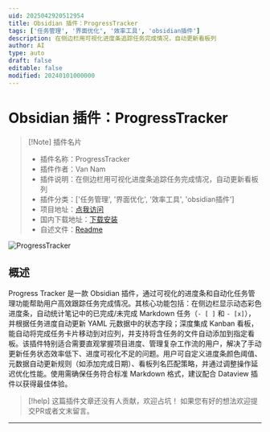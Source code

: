 ```yaml
---
uid: 2025042920512954
title: Obsidian 插件：ProgressTracker
tags: ['任务管理', '界面优化', '效率工具', 'obsidian插件']
description: 在侧边栏用可视化进度条追踪任务完成情况，自动更新看板列
author: AI
type: auto
draft: false
editable: false
modified: 20240101000000
---
```


# Obsidian 插件：ProgressTracker

> [!Note] 插件名片
> - 插件名称：ProgressTracker
> - 插件作者：Van Nam
> - 插件说明：在侧边栏用可视化进度条追踪任务完成情况，自动更新看板列
> - 插件分类：['任务管理', '界面优化', '效率工具', 'obsidian插件']
> - 项目地址：[点我访问](https://github.com/vannamhh/progress-tracker)
> - 国内下载地址：[下载安装](https://pkmer.cn/products/plugin/pluginMarket/?progress-tracker)
> - 自述文件：[Readme](https://ghproxy.net/https://raw.githubusercontent.com/vannamhh/progress-tracker/main/README.md)

![ProgressTracker](https://cdn.pkmer.cn/covers/progress-tracker_2_0.jpeg!pkmer)

## 概述

Progress Tracker 是一款 Obsidian 插件，通过可视化的进度条和自动化任务管理功能帮助用户高效跟踪任务完成情况。其核心功能包括：在侧边栏显示动态彩色进度条，自动统计笔记中的已完成/未完成 Markdown 任务（`- [ ]` 和 `- [x]`），并根据任务进度自动更新 YAML 元数据中的状态字段；深度集成 Kanban 看板，能自动将完成任务卡片移动到对应列，并支持将含任务的文件自动添加到指定看板。该插件特别适合需要直观掌握项目进度、管理复杂工作流的用户，解决了手动更新任务状态效率低下、进度可视化不足的问题。用户可自定义进度条颜色阈值、元数据自动更新规则（如添加完成日期）、看板列名匹配策略，并通过调整操作延迟优化性能。使用需确保任务符合标准 Markdown 格式，建议配合 Dataview 插件以获得最佳体验。


> [!help] 
> 这篇插件文章还没有人贡献，欢迎占坑！
> 如果您有好的想法欢迎提交PR或者文末留言。
> 

---



